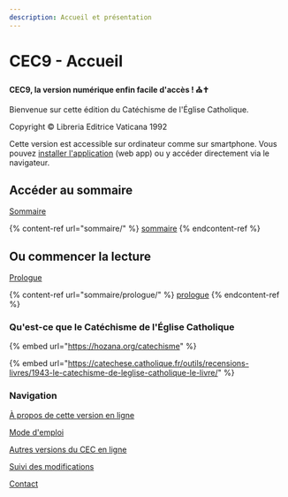 ```yaml
---
description: Accueil et présentation
---
```


# CEC9 - Accueil

**CEC9, la version numérique enfin facile d'accès ! ⛪✝️**

Bienvenue sur cette édition du Catéchisme de l'Église Catholique.

Copyright © Libreria Editrice Vaticana 1992

Cette version est accessible sur ordinateur comme sur smartphone. Vous pouvez [installer l'application](cec9-accueil/mode-demploi.md#installer-le-site-en-tant-quapplication-web-app) (web app) ou y accéder directement via le navigateur.



## Accéder au sommaire

[Sommaire](sommaire/)

{% content-ref url="sommaire/" %}
[sommaire](sommaire/)
{% endcontent-ref %}

## Ou commencer la lecture

[Prologue](sommaire/prologue/)

{% content-ref url="sommaire/prologue/" %}
[prologue](sommaire/prologue/)
{% endcontent-ref %}











### Qu'est-ce que le Catéchisme de l'Église Catholique

{% embed url="https://hozana.org/catechisme" %}

{% embed url="https://catechese.catholique.fr/outils/recensions-livres/1943-le-catechisme-de-leglise-catholique-le-livre/" %}

### Navigation

[À propos de cette version en ligne](cec9-accueil/a-propos-de-cette-version-en-ligne.md)

[Mode d'emploi](cec9-accueil/mode-demploi.md)

[Autres versions du CEC en ligne](cec9-accueil/autres-versions-du-cec.md)

[Suivi des modifications](cec9-accueil/suivi-des-modifications.md)

[Contact  ](cec9-accueil/contact.md)
